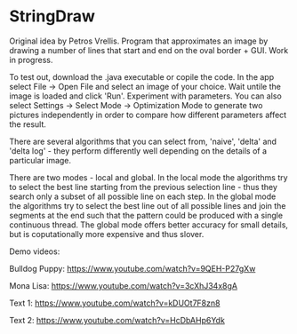 # StringDraw
Original idea by Petros Vrellis.
Program that approximates an image by drawing a number of lines that start and end on the oval border + GUI.
Work in progress.

To test out, download the .java executable or copile the code. In the app select File -> Open File and select an image of your choice. Wait untile the image is loaded and click 'Run'. Experiment with parameters. 
You can also select Settings -> Select Mode -> Optimization Mode to generate two pictures independently in order to compare how different parameters affect the result.

There are several algorithms that you can select from, 'naive', 'delta' and 'delta log' - they perform differently well depending on the details of a particular image. 

There are two modes - local and global. In the local mode the algorithms try to select the best line starting from the previous selection line - thus they search only a subset of all possible line on each step. In the global mode the algorithms try to select the best line out of all possible lines and join the segments at the end such that the pattern could be produced with a single continuous thread. The global mode offers better accuracy for small details, but is coputationally more expensive and thus slover. 

Demo videos:

Bulldog Puppy: https://www.youtube.com/watch?v=9QEH-P27gXw

Mona Lisa: https://www.youtube.com/watch?v=3cXhJ34x8gA

Text 1: https://www.youtube.com/watch?v=kDUOt7F8zn8

Text 2: https://www.youtube.com/watch?v=HcDbAHp6Ydk
